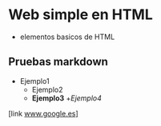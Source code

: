 # Web simple en HTML

+ elementos basicos de HTML

## Pruebas markdown
+ Ejemplo1
   + Ejemplo2
    + **Ejemplo3**
      +*Ejemplo4*

[link www.google.es]
